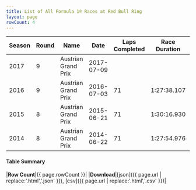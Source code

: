 ```yaml
---
title: List of All Formula 1® Races at Red Bull Ring
layout: page
rowCount: 4
---
```


| Season | Round | Name | Date | Laps Completed | Race Duration | Winning Driver | Winning Constructor |
|--|--|--|--|--|--|--|--|
| 2017 | 9 | Austrian Grand Prix | 2017-07-09 |   |   |   |   |
| 2016 | 9 | Austrian Grand Prix | 2016-07-03 | 71 | 1:27:38.107 | Lewis Hamilton 🇬🇧 | Mercedes 🇩🇪 |
| 2015 | 8 | Austrian Grand Prix | 2015-06-21 | 71 | 1:30:16.930 | Nico Rosberg 🇩🇪 | Mercedes 🇩🇪 |
| 2014 | 8 | Austrian Grand Prix | 2014-06-22 | 71 | 1:27:54.976 | Nico Rosberg 🇩🇪 | Mercedes 🇩🇪 |

#### Table Summary

|**Row Count**|{{ page.rowCount }}|
|**Download**|[json]({{ page.url | replace:'.html','.json' }}), [csv]({{ page.url | replace:'.html','.csv' }})|
